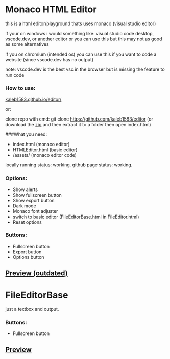 # Monaco HTML Editor

this is a html editor/playground thats uses monaco (visual studio editor)

if your on windows
  i would something like: visual studio code desktop, vscode.dev, or another editor
  or you can use this but this may not as good as some alternatives

if you on chromium (intended os)
  you can use this if you want to code a website (since vscode.dev has no output)

note: vscode.dev is the best vsc in the browser but is missing the feature to run code

### How to use:
 [kaleb1583.github.io/editor/](https://kaleb1583.github.io/editor/)

or:

clone repo with cmd: git clone https://github.com/kaleb1583/editor
(or download the [zip](https://github.com/Kaleb1583/editor/archive/refs/heads/main.zip) and then extract it to a folder then open index.html)

###What you need:
  - index.html (monaco editor)
  - HTMLEditor.html (basic editor)
  - /assets/ (monaco editor code)


locally running status: working.
github page status: working.


### Options:
- Show alerts
- Show fullscreen button
- Show export button
- Dark mode
- Monaco font adjuster
- switch to basic editor (FileEditorBase.html in FileEditor.html)
- Reset options

### Buttons:
- Fullscreen button
- Export button
- Options button

[Preview (outdated)](https://github.com/Kaleb1583/editor/blob/main/previews/WithMonaco.png)
---

# FileEditorBase

just a textbox and output.

### Buttons:
- Fullscreen button

[Preview](https://github.com/Kaleb1583/editor/blob/main/p/WithoutMonaco.png)
---

